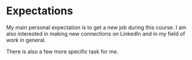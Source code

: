 # Expectations

My main personal expectation is to get a new job during this course. I am also interested in making new connections on LinkedIn and in my field of work in general.

There is also a few more specific task for me.